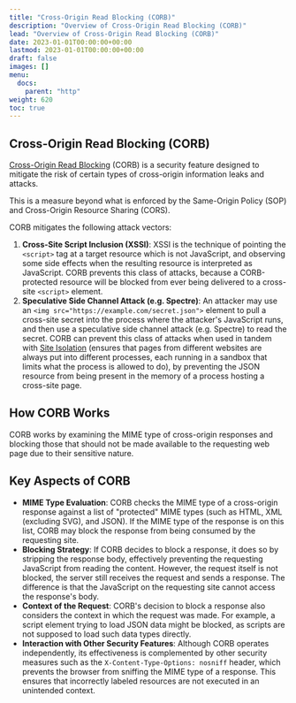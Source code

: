 ```yaml
---
title: "Cross-Origin Read Blocking (CORB)"
description: "Overview of Cross-Origin Read Blocking (CORB)"
lead: "Overview of Cross-Origin Read Blocking (CORB)"
date: 2023-01-01T00:00:00+00:00
lastmod: 2023-01-01T00:00:00+00:00
draft: false
images: []
menu:
  docs:
    parent: "http"
weight: 620
toc: true
---
```


## Cross-Origin Read Blocking (CORB)

[Cross-Origin Read Blocking](https://chromium.googlesource.com/chromium/src/+/master/services/network/cross_origin_read_blocking_explainer.md) (CORB) is a security feature designed to mitigate the risk of certain types of cross-origin information leaks and attacks.

This is a measure beyond what is enforced by the Same-Origin Policy (SOP) and Cross-Origin Resource Sharing (CORS).

CORB mitigates the following attack vectors:

1. **Cross-Site Script Inclusion (XSSI)**: XSSI is the technique of pointing the `<script>` tag at a target resource which is not JavaScript, and observing some side effects when the resulting resource is interpreted as JavaScript. CORB prevents this class of attacks, because a CORB-protected resource will be blocked from ever being delivered to a cross-site `<script>` element.
2. **Speculative Side Channel Attack (e.g. Spectre)**: An attacker may use an `<img src="https://example.com/secret.json">` element to pull a cross-site secret into the process where the attacker's JavaScript runs, and then use a speculative side channel attack (e.g. Spectre) to read the secret. CORB can prevent this class of attacks when used in tandem with [Site Isolation](https://www.chromium.org/Home/chromium-security/site-isolation/) (ensures that pages from different websites are always put into different processes, each running in a sandbox that limits what the process is allowed to do), by preventing the JSON resource from being present in the memory of a process hosting a cross-site page.

## How CORB Works

CORB works by examining the MIME type of cross-origin responses and blocking those that should not be made available to the requesting web page due to their sensitive nature.

## Key Aspects of CORB

- **MIME Type Evaluation**: CORB checks the MIME type of a cross-origin response against a list of "protected" MIME types (such as HTML, XML (excluding SVG), and JSON). If the MIME type of the response is on this list, CORB may block the response from being consumed by the requesting site.
- **Blocking Strategy**: If CORB decides to block a response, it does so by stripping the response body, effectively preventing the requesting JavaScript from reading the content. However, the request itself is not blocked, the server still receives the request and sends a response. The difference is that the JavaScript on the requesting site cannot access the response's body.
- **Context of the Request**: CORB's decision to block a response also considers the context in which the request was made. For example, a script element trying to load JSON data might be blocked, as scripts are not supposed to load such data types directly.
- **Interaction with Other Security Features**: Although CORB operates independently, its effectiveness is complemented by other security measures such as the `X-Content-Type-Options: nosniff` header, which prevents the browser from sniffing the MIME type of a response. This ensures that incorrectly labeled resources are not executed in an unintended context.
